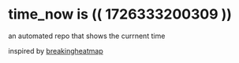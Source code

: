 # time_now is (( 1726333200309 ))

an automated repo that shows the currnent time

inspired by [breakingheatmap](https://github.com/breakingheatmap/breakingheatmap)